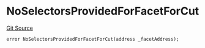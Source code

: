 # NoSelectorsProvidedForFacetForCut
[Git Source](https://github.com/thrackle-io/Tron/blob/0f66d21b157a740e3d9acae765069e378935a031/src/economic/ruleProcessor/nontagged/RuleProcessorDiamondLib.sol)


```solidity
error NoSelectorsProvidedForFacetForCut(address _facetAddress);
```

